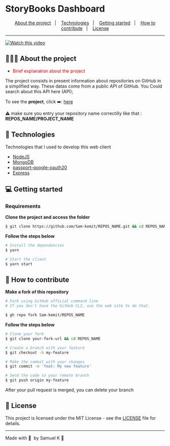 # StoryBooks Dashboard

<p align="center">
  <a href="#-about-the-project">About the project</a>&nbsp;&nbsp;&nbsp;|&nbsp;&nbsp;&nbsp;
  <a href="#-technologies">Technologies</a>&nbsp;&nbsp;&nbsp;|&nbsp;&nbsp;&nbsp;
  <a href="#-getting-started">Getting started</a>&nbsp;&nbsp;&nbsp;|&nbsp;&nbsp;&nbsp;
  <a href="#-how-to-contribute">How to contribute</a>&nbsp;&nbsp;&nbsp;|&nbsp;&nbsp;&nbsp;
  <a href="#-license">License</a>
</p>

<hr>

[![Watch this video](https://avatar-websites.s3.eu-west-3.amazonaws.com/github-explorer.png)](https://avatar-websites.s3.eu-west-3.amazonaws.com/github-explorer-v1.webm)





## 👨🏻‍💻 About the project

- <p style="color: red;">Brief explanation about the project</p>

The project consists in present information about repositories on GitHub in a simplified way. These datas come from a public API of GitHub. You Could search about this API here (API);

To see the **project**, click ➡️: [here](https://github-explorer-samk.netlify.app/)</br>

⚠️ make sure you entry your repository name correctilly like that : **REPOS_NAME/PROJECT_NAME**

## 🚀 Technologies

Technologies that I used to develop this web client

- [NodeJS](https://nodejs.org/)
- [MongoDB](https://www.mongodb.com/)
- [passport-google-oauth20](http://www.passportjs.org/packages/passport-google-oauth20/)
- [Express](https://expressjs.com/)

## 💻 Getting started

### Requirements

**Clone the project and access the folder**

```bash
$ git clone https://github.com/Sam-kemit/REPOS_NAME.git && cd REPOS_NAME
```

**Follow the steps below**

```bash
# Install the dependencies
$ yarn

# Start the client
$ yarn start
```

## 🤔 How to contribute

**Make a fork of this repository**

```bash
# Fork using GitHub official command line
# If you don't have the GitHub CLI, use the web site to do that.

$ gh repo fork Sam-kemit/REPOS_NAME
```

**Follow the steps below**

```bash
# Clone your fork
$ git clone your-fork-url && cd REPOS_NAME

# Create a branch with your feature
$ git checkout -b my-feature

# Make the commit with your changes
$ git commit -m 'feat: My new feature'

# Send the code to your remote branch
$ git push origin my-feature
```

After your pull request is merged, you can delete your branch

## 📝 License

This project is licensed under the MIT License - see the [LICENSE](LICENSE) file for details.

---

Made with 🖤 &nbsp;by Samuel K 👋 &nbsp;
